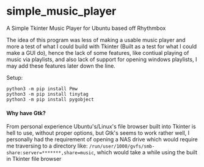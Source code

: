 # simple_music_player
A Simple Tkinter Music Player for Ubuntu based off Rhythmbox

The idea of this program was less of making a usable music player and more a test of what I could build with Tkinter (Built as a test for what I could make a GUI do), hence the lack of some features, like contiual playing of music via playlists, and also lack of support for opening windows playlists, I may add these features later down the line.

Setup:
```
python3 -m pip install Pmw
python3 -m pip install tinytag
python3 -m pip install pygobject
```

#### Why have Gtk?

From personal experience Ubuntu's/Linux's file browser built into Tkinter is hell to use, without proper options, but Gtk's seems to work rather well, I personally had the requirement of opening a NAS drive which would require me traversing to a directory like: `/run/user/1000/gvfs/smb-share:server=*******,share=music`, which would take a while using the built in Tkinter file browser
